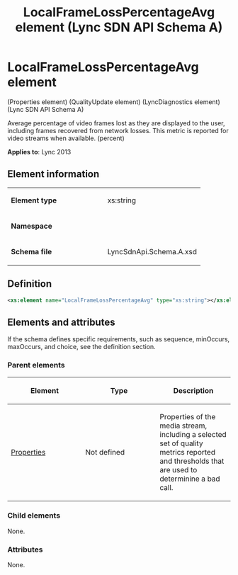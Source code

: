 ﻿---
title: LocalFrameLossPercentageAvg element  (Lync SDN API Schema A)
TOCTitle: LocalFrameLossPercentageAvg element
ms:assetid: 1737ba2c-0766-f080-87ff-66b0eec9f559
ms:mtpsurl: https://msdn.microsoft.com/en-us/library/Dn439215(v=office.15)
ms:contentKeyID: 57260952
ms.date: 07/24/2014
mtps_version: v=office.15
dev_langs:
- xml
---

# LocalFrameLossPercentageAvg element 

(Properties element) (QualityUpdate element) (LyncDiagnostics element) (Lync SDN API Schema A)

Average percentage of video frames lost as they are displayed to the user, including frames recovered from network losses. This metric is reported for video streams when available. (percent)


**Applies to**: Lync 2013

## Element information

<table>
<colgroup>
<col style="width: 50%" />
<col style="width: 50%" />
</colgroup>
<tbody>
<tr class="odd">
<td><p><strong>Element type</strong></p></td>
<td><p>xs:string</p></td>
</tr>
<tr class="even">
<td><p><strong>Namespace</strong></p></td>
<td><p></p></td>
</tr>
<tr class="odd">
<td><p><strong>Schema file</strong></p></td>
<td><p>LyncSdnApi.Schema.A.xsd</p></td>
</tr>
</tbody>
</table>


## Definition

```xml
<xs:element name="LocalFrameLossPercentageAvg" type="xs:string"></xs:element>
```

## Elements and attributes

If the schema defines specific requirements, such as sequence, minOccurs, maxOccurs, and choice, see the definition section.

### Parent elements

<table>
<colgroup>
<col style="width: 33%" />
<col style="width: 33%" />
<col style="width: 33%" />
</colgroup>
<thead>
<tr class="header">
<th><p>Element</p></th>
<th><p>Type</p></th>
<th><p>Description</p></th>
</tr>
</thead>
<tbody>
<tr class="odd">
<td><p><a href="properties-element-qualityupdate-element-sdn-api-schema-a.md">Properties</a></p></td>
<td><p>Not defined</p></td>
<td><p>Properties of the media stream, including a selected set of quality metrics reported and thresholds that are used to determinine a bad call.</p></td>
</tr>
</tbody>
</table>


### Child elements

None.

### Attributes

None.

